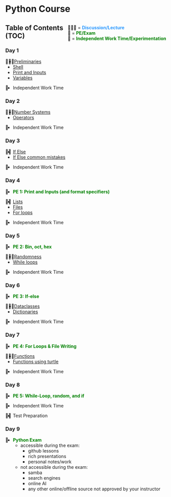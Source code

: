 # Python Course

<div style=float:right>
  
👨🏽‍🏫 = <span style="color: #2c99ff"><b>Discussion/Lecture</b></span>  
🧠 = <span style="color: green"><b>PE/Exam</b></span>  
🔬 = <span style="color: green"><b>Independent Work Time/Experimentation</b></span>
</div>

## Table of Contents (TOC)

### Day 1 

<div style=float:left>👨🏽‍🏫</div> 

- [Preliminaries][ex_0a_preliminaries] 
- [Shell][ex_0b_shell]
- [Print and Inputs][ex_1a_prints_and_inputs]  
- [Variables][ex_1b_variables_modules_formatting]

<div style=float:left>🔬</div> 

- Independent Work Time

### Day 2

<div style=float:left>👩🏽‍🏫</div>  

- [Number Systems][ex_2a_number_systems]  
- [Operators][ex_2b_operators]

<div style=float:left>🔬</div> 

- Independent Work Time

### Day 3

<div style=float:left>👨‍🏫</div>  

- [If Else][ex_3a_if_else]  
- [If Else common mistakes][ex_3b_if_else_common_mistakes]

<div style=float:left>🔬</div> 

- Independent Work Time

### Day 4

<div style=float:left>🧠</div> 

- <span style="color: green"><b>PE 1: Print and Inputs (and format specifiers)</b></span>

<div style=float:left>👩‍🏫</div>   

- [Lists][ex_4a_lists] 
- [Files][ex_4b_files]
- [For loops][ex_4c_for_loops]

<div style=float:left>🔬</div> 

- Independent Work Time

### Day 5

<div style=float:left>🧠</div> 

- <span style="color: green"><b>PE 2: Bin, oct, hex</b></span>

<div style=float:left>👨🏽‍🏫</div>   

- [Randomness][ex_5a_randomness]
- [While loops][ex_5b_while_loops]

<div style=float:left>🔬</div> 

- Independent Work Time

### Day 6

<div style=float:left>🧠</div> 

- <span style="color: green"><b>PE 3: If-else</b></span>

<div style=float:left>👩🏼‍🏫</div>   

- [Dataclasses][ex_6a_dataclasses]
- [Dictionaries][ex_6b_dictionaries]

<div style=float:left>🔬</div> 

- Independent Work Time

### Day 7

<div style=float:left>🧠</div> 

- <span style="color: green"><b>PE 4: For Loops & File Writing</b></span>

<div style=float:left>👨🏼‍🏫</div>   

- [Functions][ex_6c_functions]
- [Functions using turtle][ex_6d_functions_using_turtle]

<div style=float:left>🔬</div> 

- Independent Work Time

### Day 8

<div style=float:left>🧠</div> 

- <span style="color: green"><b>PE 5: While-Loop, random, and if </b></span>

<div style=float:left>🔬</div> 

- Independent Work Time

<div style=float:left>👩‍🏫</div> 

- Test Preparation

### Day 9

<div style=float:left>🧠</div>  

- <span style="color: green"><b>Python Exam</b></span>
  - accessible during the exam:
    - github lessons
    - rich presentations
    - personal notes/work
  - not accessible during the exam:
    - samba
    - search engines
    - online AI
    - any other online/offline source not approved by your instructor


[ex_0a_preliminaries]: https://github.com/python-can-define-radio/python-course/blob/main/classroom_activities/Ch01_Basics/ex_0a_preliminaries.md  
[ex_0b_shell]: https://github.com/python-can-define-radio/python-course/blob/main/classroom_activities/Ch01_Basics/ex_0b_shell.md
[ex_1a_prints_and_inputs]: https://github.com/python-can-define-radio/python-course/blob/main/classroom_activities/Ch01_Basics/ex_1a_print_and_inputs.md
[ex_1b_variables_modules_formatting]: https://github.com/python-can-define-radio/python-course/blob/main/classroom_activities/Ch01_Basics/ex_1b_variables_modules_formatting.md
[ex_2a_number_systems]: https://github.com/python-can-define-radio/python-course/blob/main/classroom_activities/Ch01_Basics/ex_2a_number_systems.md
[ex_2b_operators]: https://github.com/python-can-define-radio/python-course/blob/main/classroom_activities/Ch01_Basics/ex_2b_operators.md
[ex_3a_if_else]: https://github.com/python-can-define-radio/python-course/blob/main/classroom_activities/Ch01_Basics/ex_3a_if_else.md
[ex_3b_if_else_common_mistakes]: https://github.com/python-can-define-radio/python-course/blob/main/classroom_activities/Ch01_Basics/ex_3b_if_else_common_mistakes.md
[ex_4a_lists]: https://github.com/python-can-define-radio/python-course/blob/main/classroom_activities/Ch01_Basics/ex_4a_lists.md
[ex_4b_files]: https://github.com/python-can-define-radio/python-course/blob/main/classroom_activities/Ch01_Basics/ex_4b_files.md
[ex_4c_for_loops]: https://github.com/python-can-define-radio/python-course/blob/main/classroom_activities/Ch01_Basics/ex_4c_for_loops.md
[ex_5a_randomness]: https://github.com/python-can-define-radio/python-course/blob/main/classroom_activities/Ch01_Basics/ex_5a_randomness.md
[ex_5b_while_loops]: https://github.com/python-can-define-radio/python-course/blob/main/classroom_activities/Ch01_Basics/ex_5b_while_loops.md
[ex_6a_dataclasses]: https://github.com/python-can-define-radio/python-course/blob/main/classroom_activities/Ch01_Basics/ex_6a_dataclasses.md
[ex_6b_dictionaries]: https://github.com/python-can-define-radio/python-course/blob/main/classroom_activities/Ch01_Basics/ex_6b_dictionaries.md
[ex_6c_functions]: https://github.com/python-can-define-radio/python-course/blob/main/classroom_activities/Ch01_Basics/ex_6c_functions.md
[ex_6d_functions_using_turtle]: https://github.com/python-can-define-radio/python-course/blob/main/classroom_activities/Ch01_Basics/ex_6d_functions_using_turtle.md
